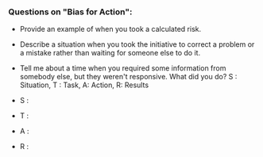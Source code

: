 ### Questions on "Bias for Action":

-   Provide an example of when you took a calculated risk.
-   Describe a situation when you took the initiative to correct a problem or a mistake rather than waiting for someone else to do it.
-   Tell me about a time when you required some information from somebody else, but they weren't responsive. What did you do?
S : Situation, T : Task, A: Action, R: Results

-   S : 
    
-   T : 
    
-   A : 
    
-   R : 
    
